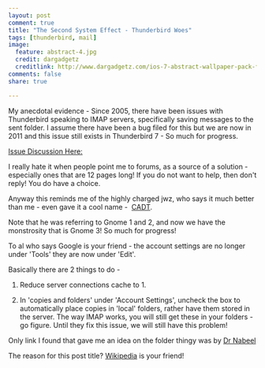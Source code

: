 ```yaml
---
layout: post
comment: true
title: "The Second System Effect - Thunderbird Woes"
tags: [thunderbird, mail]
image:
  feature: abstract-4.jpg
  credit: dargadgetz
  creditlink: http://www.dargadgetz.com/ios-7-abstract-wallpaper-pack-for-iphone-5-and-ipod-touch-retina/
comments: false
share: true

---
```


My anecdotal evidence - Since 2005, there have been issues with Thunderbird speaking to IMAP servers, specifically saving messages to the sent folder. I assume there have been a bug filed for this but we are now in 2011 and this issue still exists in Thunderbird 7 - So much for progress.

<a title="Thunderbird Issue" href="http://forums.mozillazine.org/viewtopic.php?t=218625&amp;start=0." target="_blank">Issue Discussion Here:</a>

I really hate it when people point me to forums, as a source of a solution - especially ones that are 12 pages long! If you do not want to help, then don't reply! You do have a choice.

Anyway this reminds me of the highly charged jwz, who says it much better than me - even gave it a cool name -  <a title="CADT" href="http://www.jwz.org/doc/cadt.html">CADT</a>.

Note that he was referring to Gnome 1 and 2, and now we have the monstrosity that is Gnome 3! So much for progress!

To al who says Google is your friend - the account settings are no longer under 'Tools'
they are now under 'Edit'.

Basically there are 2 things to do -

1. Reduce server connections cache to 1.


2. In 'copies and folders' under 'Account Settings', uncheck the box to automatically place copies in 'local' folders, rather have them stored in the server. The way IMAP works, you will still get these in your folders - go figure. Until they fix this issue, we will still have this problem!


Only link I found that gave me an idea on the folder thingy was by <a title="Dr Nabeel" href="http://nabtron.com/thunderbird-stuck-on-copying-message-to-sent-folder-solved-on-mac-osx/2909/" target="_blank">Dr Nabeel</a>

The reason for this post title? <a title="second system effect" href="The second-system effect refers to the tendency of small, elegant, and successful systems to have elephantine, feature-laden monstrosities as their successors. ">Wikipedia</a> is your friend!
